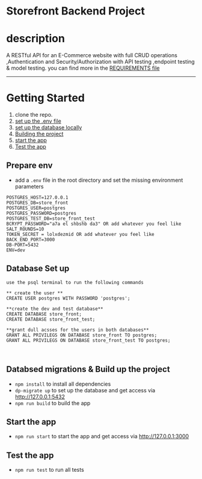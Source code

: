 # Storefront Backend Project
# description
A RESTful API for an E-Commerce website with full CRUD operations ,Authentication and Security/Authorization with API testing ,endpoint testing & model testing. you can find more in the [REQUIREMENTS file](./REQUIREMENTS.md)


---

# Getting Started

1. clone the repo.
2. [set up the .env file](#prepare-env) 
3. [set up the database locally](#database-set-up)
4. [Building the project ](#databsed-migrations--build-up-the-project)
5. [start the app](#start-the-app)
6. [Test the app](#test-the-app)
## Prepare env
- add a `.env` file in the root directory and set the missing  environment parameters
```
POSTGRES_HOST=127.0.0.1
POSTGRES_DB=store_front
POSTGRES_USER=postgres
POSTGRES_PASSWORD=postgres
POSTGRES_TEST_DB=store_front_test
BCRYPT_PASSWORD="a7a el shbshb da3" OR add whatever you feel like
SALT_ROUNDS=10
TOKEN_SECRET = lolxdezmid OR add whatever you feel like
BACK_END_PORT=3000
DB-PORT=5432
ENV=dev
```
## Database Set up
`use the psql terminal to run the following commands `
```
** create the user **
CREATE USER postgres WITH PASSWORD 'postgres';

**create the dev and test database**
CREATE DATABASE store_front;
CREATE DATABASE store_front_test;

**grant dull acsses for the users in both databases**
GRANT ALL PRIVILEGS ON DATABASE store_front TO postgres;
GRANT ALL PRIVILEGS ON DATABASE store_front_test TO postgres;



```

## Databsed migrations & Build up the project

- `npm install` to install all dependencies
- `dp-migrate up` to set up the database and get access via http://127.0.0.1:5432
- `npm run build` to build the app

## Start the app
- `npm run start` to start the app and get access via http://127.0.0.1:3000


## Test the app
- `npm run test` to run all tests
